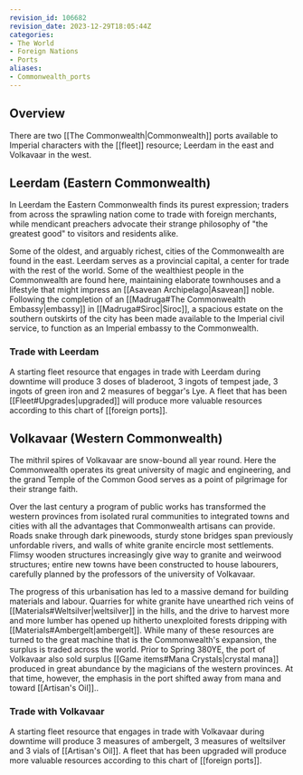 ```yaml
---
revision_id: 106682
revision_date: 2023-12-29T18:05:44Z
categories:
- The World
- Foreign Nations
- Ports
aliases:
- Commonwealth_ports
---
```


## Overview
There are two [[The Commonwealth|Commonwealth]] ports available to Imperial characters with the [[fleet]] resource; Leerdam in the east and Volkavaar in the west.

## Leerdam (Eastern Commonwealth)
In Leerdam the Eastern Commonwealth finds its purest expression; traders from across the sprawling nation come to trade with foreign merchants, while mendicant preachers advocate their strange philosophy of "the greatest good" to visitors and residents alike.

Some of the oldest, and arguably richest, cities of the Commonwealth are found in the east. Leerdam serves as a provincial capital, a center for trade with the rest of the world. Some of the wealthiest people in the Commonwealth are found here, maintaining elaborate townhouses and a lifestyle that might impress an [[Asavean Archipelago|Asavean]] noble. Following the completion of an [[Madruga#The Commonwealth Embassy|embassy]] in [[Madruga#Siroc|Siroc]], a spacious estate on the southern outskirts of the city has been made available to the Imperial civil service, to function as an Imperial embassy to the Commonwealth.

### Trade with Leerdam
A starting fleet resource that engages in trade with Leerdam during downtime will produce 3 doses of bladeroot, 3 ingots of tempest jade, 3 ingots of green iron and 2 measures of beggar's Lye. A fleet that has been [[Fleet#Upgrades|upgraded]] will produce more valuable resources according to this chart of [[foreign ports]].

## Volkavaar (Western Commonwealth)
The mithril spires of Volkavaar are snow-bound all year round. Here the Commonwealth operates its great university of magic and engineering, and the grand Temple of the Common Good serves as a point of pilgrimage for their strange faith.

Over the last century a program of public works has transformed the western provinces from isolated rural communities to integrated towns and cities with all the advantages that Commonwealth artisans can provide. Roads snake through dark pinewoods, sturdy stone bridges span previously unfordable rivers, and walls of white granite encircle most settlements. Flimsy wooden structures increasingly give way to granite and weirwood structures; entire new towns have been constructed to house labourers, carefully planned by the professors of the university of Volkavaar.

The progress of this urbanisation has led to a massive demand for building materials and labour. Quarries for white granite have unearthed rich veins of [[Materials#Weltsilver|weltsilver]] in the hills, and the drive to harvest more and more lumber has opened up hitherto unexploited forests dripping with [[Materials#Ambergelt|ambergelt]]. While many of these resources are turned to the great machine that is the Commonwealth's expansion, the surplus is traded across the world. Prior to Spring 380YE, the port of Volkavaar also sold surplus [[Game items#Mana Crystals|crystal mana]] produced in great abundance by the magicians of the western provinces. At that time, however, the emphasis in the port shifted away from mana and toward [[Artisan's Oil]]..

### Trade with Volkavaar
A starting fleet resource that engages in trade with Volkavaar during downtime will produce 3 measures of ambergelt, 3 measures of weltsilver and 3 vials of [[Artisan's Oil]]. A fleet that has been upgraded will produce more valuable resources according to this chart of [[foreign ports]].



